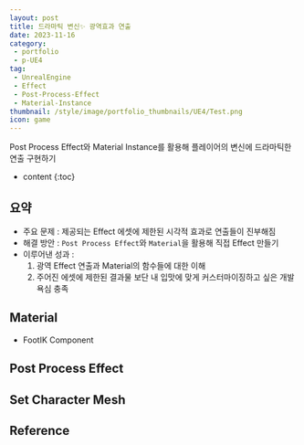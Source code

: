 ```yaml
---
layout: post
title: 드라마틱 변신✨ 광역효과 연출
date: 2023-11-16
category: 
 - portfolio
 - p-UE4
tag:
 - UnrealEngine
 - Effect
 - Post-Process-Effect
 - Material-Instance
thumbnail: /style/image/portfolio_thumbnails/UE4/Test.png
icon: game
---
```


Post Process Effect와 Material Instance를 활용해 플레이어의 변신에 드라마틱한 연출 구현하기

* content
{:toc}

## 요약

- 주요 문제 : 제공되는 Effect 에셋에 제한된 시각적 효과로 연출들이 진부해짐
- 해결 방안 : `Post Process Effect`와 `Material`을 활용해 직접 Effect 만들기
- 이루어낸 성과 :  
    1. 광역 Effect 연출과 Material의 함수들에 대한 이해  
    2. 주어진 에셋에 제한된 결과물 보단 내 입맛에 맞게 커스터마이징하고 싶은 개발 욕심 충족  

## Material
- FootIK Component

## Post Process Effect

## Set Character Mesh

## Reference

